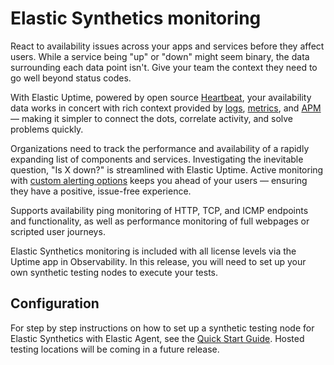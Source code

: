 # Elastic Synthetics monitoring
React to availability issues across your apps and services before they affect users. While a service being "up" or "down" might seem binary, the data surrounding each data point isn't. Give your team the context they need to go well beyond status codes. 

With Elastic Uptime, powered by open source [Heartbeat](https://www.elastic.co/beats/heartbeat), your availability data works in concert with rich context provided by [logs](https://www.elastic.co/log-monitoring), [metrics](https://www.elastic.co/infrastructure-monitoring), and [APM](https://www.elastic.co/apm) — making it simpler to connect the dots, correlate activity, and solve problems quickly.

Organizations need to track the performance and availability of a rapidly expanding list of components and services. Investigating the inevitable question, "Is X down?" is streamlined with Elastic Uptime. Active monitoring with [custom alerting options](https://www.elastic.co/what-is/kibana-alerting) keeps you ahead of your users — ensuring they have a positive, issue-free experience.

Supports availability ping monitoring of HTTP, TCP, and ICMP endpoints and functionality, as well as performance monitoring of full webpages or scripted user journeys.

Elastic Synthetics monitoring is included with all license levels via the Uptime app in Observability. In this release, you will need to set up your own synthetic testing nodes to execute your tests. 

## Configuration

For step by step instructions on how to set up a synthetic testing node for Elastic Synthetics with Elastic Agent, see the [Quick Start Guide](https://www.elastic.co/guide/en/observability/current/synthetics-quickstart-fleet.html). Hosted testing locations will be coming in a future release.